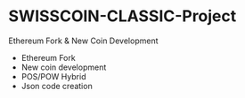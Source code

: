 # SWISSCOIN-CLASSIC-Project
Ethereum Fork &amp; New Coin Development
- Ethereum Fork
- New coin development
- POS/POW Hybrid
- Json code creation
